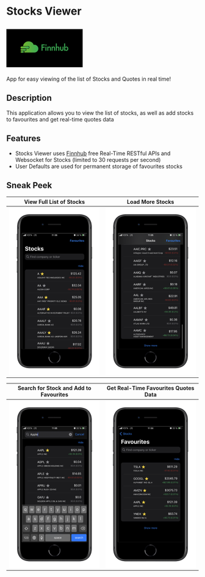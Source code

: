 # Stocks Viewer
[![](images/finnhub-logo.png)](https://finnhub.io)
---
App for easy viewing of the list of Stocks and Quotes in real time!

## Description
This application allows you to view the list of stocks, as well as add stocks to favourites and get real-time quotes data

## Features
* Stocks Viewer uses [Finnhub](https://finnhub.io) free Real-Time RESTful APIs and Websocket for Stocks (limited to 30 requests per second)
* User Defaults are used for permanent storage of favourites stocks

## Sneak Peek
View Full List of Stocks | Load More Stocks
:-----------------------:|:-------------:
![](images/stocks.png) | ![](images/show-more.png)

Search for Stock and Add to Favourites |  Get Real-Time Favourites Quotes Data
:---------------------:|:-----------------:
![](images/search.png) | ![](images/favourites.png)
